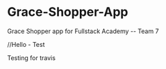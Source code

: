 # Grace-Shopper-App

Grace Shopper app for Fullstack Academy -- Team 7

//Hello - Test


Testing for travis